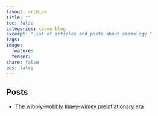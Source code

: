```yaml
---
layout: archive
title: ""
toc: false
categories: cosmo-blog
excerpt: "List of articles and posts about cosmology "
tags: 
image:
  feature:
  teaser: 
share: false
ads: false
---
```



## Posts

- [The wibbly-wobbly timey-wimey preinflationary era](/cosmo/preinflation/)
